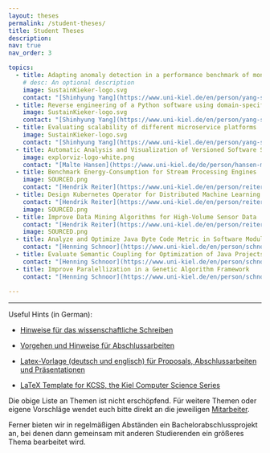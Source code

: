 ```yaml
---
layout: theses
permalink: /student-theses/
title: Student Theses
description:
nav: true
nav_order: 3

topics:
  - title: Adapting anomaly detection in a performance benchmark of monitoring agents
    # desc: An optional description
    image: SustainKieker-logo.svg
    contact: "[Shinhyung Yang](https://www.uni-kiel.de/en/person/yang-shinhyung-70105)"
  - title: Reverse engineering of a Python software using domain-specific language
    image: SustainKieker-logo.svg
    contact: "[Shinhyung Yang](https://www.uni-kiel.de/en/person/yang-shinhyung-70105)"
  - title: Evaluating scalability of different microservice platforms
    image: SustainKieker-logo.svg
    contact: "[Shinhyung Yang](https://www.uni-kiel.de/en/person/yang-shinhyung-70105)"
  - title: Automatic Analysis and Visualization of Versioned Software Systems
    image: explorviz-logo-white.png
    contact: "[Malte Hansen](https://www.uni-kiel.de/de/person/hansen-malte-55509)"
  - title: Benchmark Energy-Consumption for Stream Processing Engines
    image: SOURCED.png
    contact: "[Hendrik Reiter](https://www.uni-kiel.de/en/person/reiter-hendrik-ken-70107)"
  - title: Design Kubernetes Operator for Distributed Machine Learning at the edge
    contact: "[Hendrik Reiter](https://www.uni-kiel.de/en/person/reiter-hendrik-ken-70107)"
    image: SOURCED.png
  - title: Improve Data Mining Algorithms for High-Volume Sensor Data
    contact: "[Hendrik Reiter](https://www.uni-kiel.de/en/person/reiter-hendrik-ken-70107)"
    image: SOURCED.png
  - title: Analyze and Optimize Java Byte Code Metric in Software Modularizations
    contact: "[Henning Schnoor](https://www.uni-kiel.de/en/person/schnoor-henning-48637)"
  - title: Evaluate Semantic Coupling for Optimization of Java Projects
    contact: "[Henning Schnoor](https://www.uni-kiel.de/en/person/schnoor-henning-48637)"
  - title: Improve Paralellization in a Genetic Algorithm Framework
    contact: "[Henning Schnoor](https://www.uni-kiel.de/en/person/schnoor-henning-48637)"
    
---
```


<hr>

Useful Hints (in German):

- [Hinweise für das wissenschaftliche Schreiben](/assets/pdf/Wissenschaftliches-Schreiben.pdf)

- [Vorgehen und Hinweise für Abschlussarbeiten](/assets/pdf/Hinweise-und-Vorgehen-für-Abschlussarbeiten.pdf)

- [Latex-Vorlage (deutsch und englisch) für Proposals, Abschlussarbeiten und Präsentationen](https://git.se.informatik.uni-kiel.de/se/templates/tree/master/Abschlussarbeit)

- [LaTeX Template for KCSS, the Kiel Computer Science Series](https://git.informatik.uni-kiel.de/kcss/kcss-style)

Die obige Liste an Themen ist nicht erschöpfend. Für weitere Themen oder eigene Vorschläge wendet euch bitte direkt an die jeweiligen [Mitarbeiter](/team/).

Ferner bieten wir in regelmäßigen Abständen ein Bachelorabschlussprojekt an, bei denen dann gemeinsam mit anderen Studierenden ein größeres Thema bearbeitet wird.
